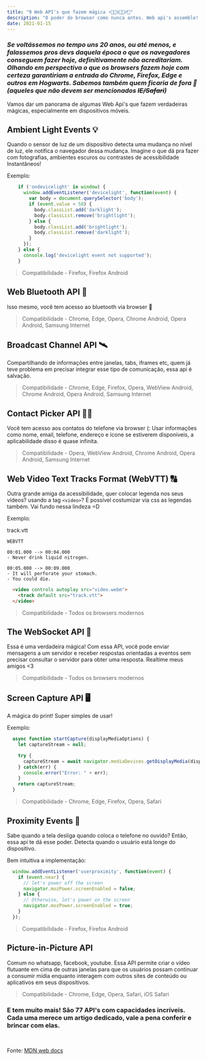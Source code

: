 ```yaml
---
title: "9 Web API's que fazem mágica ⚡🧙🏻‍♀️🧙🏾‍♂️✨"
description: "O poder do browser como nunca antes. Web api's assemble! "
date: 2021-01-15
---
```

### *Se voltássemos no tempo uns 20 anos, ou até menos, e falassemos pros devs daquela época o que os navegadores conseguem fazer hoje, definitivamente não acreditariam. Olhando em perspectiva o que os browsers fazem hoje com certeza garantiriam a entrada do Chrome, Firefox, Edge e outros em Hogwarts. Sabemos também quem ficaria de fora 👀 (aqueles que não devem ser mencionados ~~IE/Safari~~)*

Vamos dar um panorama de algumas Web Api's que fazem verdadeiras mágicas, especialmente em dispositivos móveis.

## Ambient Light Events 💡

Quando o sensor de luz de um dispositivo detecta uma mudança no nível de luz, ele notifica o navegador dessa mudança. Imagine o que dá pra fazer com fotografias, ambientes escuros ou contrastes de acessibilidade Instantâneos!

Exemplo:
```javascript
    if ('ondevicelight' in window) {
      window.addEventListener('devicelight', function(event) {
        var body = document.querySelector('body');
        if (event.value < 50) {
          body.classList.add('darklight');
          body.classList.remove('brightlight');
        } else {
          body.classList.add('brightlight');
          body.classList.remove('darklight');
        }
      });
    } else {
      console.log('devicelight event not supported');
    }
```
> Compatibilidade - Firefox, Firefox Android	


## Web Bluetooth API 📲

Isso mesmo, você tem acesso ao bluetooth via browser 💙

> Compatibilidade - Chrome, Edge,	Opera, Chrome Android, Opera Android, Samsung Internet


## Broadcast Channel API 🛰️

Compartilhando de informações entre janelas, tabs, iframes etc, quem já teve problema em precisar integrar esse tipo de comunicação, essa api é salvação.

> Compatibilidade - Chrome, Edge,	Firefox, Opera, WebView Android, Chrome Android, Opera Android, Samsung Internet

## Contact Picker API 👥👥

Você tem acesso aos contatos do telefone via browser (: Usar informações como nome, email, telefone, endereço e ícone se estiverem disponíveis, a aplicabilidade disso é quase infinita. 

> Compatibilidade - Opera, WebView Android,	Chrome Android, Opera Android, Samsung Internet


## Web Video Text Tracks Format (WebVTT) 🔠

Outra grande amiga da acessibilidade, quer colocar legenda nos seus vídeos? usando a tag ``<video>``? É possível costumizar via css as legendas também. Vai fundo nessa lindeza =D

Exemplo: 

track.vtt
```text
WEBVTT

00:01.000 --> 00:04.000
- Never drink liquid nitrogen.

00:05.000 --> 00:09.000
- It will perforate your stomach.
- You could die.
```

```html
  <video controls autoplay src="video.webm">
    <track default src="track.vtt">
  </video>
```
> Compatibilidade - Todos os browsers modernos

## The WebSocket API 🔁

Essa é uma verdadeira mágica! Com essa API, você pode enviar mensagens a um servidor e receber respostas orientadas a eventos sem precisar consultar o servidor para obter uma resposta. Realtime meus amigos <3
> Compatibilidade - Todos os browsers modernos

## Screen Capture API  🖥️

A mágica do print! Super simples de usar!

Exemplo:
```js
  async function startCapture(displayMediaOptions) {
    let captureStream = null;

    try {
      captureStream = await navigator.mediaDevices.getDisplayMedia(displayMediaOptions);
    } catch(err) {
      console.error("Error: " + err);
    }
    return captureStream;
  }
```
> Compatibilidade - Chrome, Edge,	Firefox, Opera, Safari

## Proximity Events 🤳

Sabe quando a tela desliga quando coloca o telefone no ouvido? Então, essa api te dá esse poder. Detecta quando o usuário está longe do dispositivo.

Bem intuitiva a implementação:
```js
  window.addEventListener('userproximity', function(event) {
    if (event.near) {
      // let's power off the screen
      navigator.mozPower.screenEnabled = false;
    } else {
      // Otherwise, let's power on the screen
      navigator.mozPower.screenEnabled = true;
    }
  });
```

> Compatibilidade -	Firefox, Firefox Android


## Picture-in-Picture API

Comum no whatsapp, facebook, youtube. Essa API permite criar o vídeo flutuante em cima de outras janelas para que os usuários possam continuar a consumir mídia enquanto interagem com outros sites de conteúdo ou aplicativos em seus dispositivos.

> Compatibilidade - Chrome, Edge, Opera, Safari, iOS Safari



### E tem muito mais! São 77 API's com capacidades incríveis. Cada uma merece um artigo dedicado, vale a pena conferir e brincar com elas.
  


<br/>


Fonte: [MDN web docs](https://developer.mozilla.org/en-US/docs/Web/API) 
